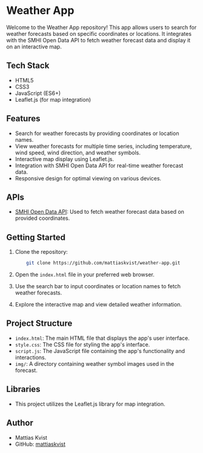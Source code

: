 # Weather App

Welcome to the Weather App repository! This app allows users to search for weather forecasts based on specific coordinates or locations. It integrates with the SMHI Open Data API to fetch weather forecast data and display it on an interactive map.

## Tech Stack

- HTML5
- CSS3
- JavaScript (ES6+)
- Leaflet.js (for map integration)

## Features

- Search for weather forecasts by providing coordinates or location names.
- View weather forecasts for multiple time series, including temperature, wind speed, wind direction, and weather symbols.
- Interactive map display using Leaflet.js.
- Integration with SMHI Open Data API for real-time weather forecast data.
- Responsive design for optimal viewing on various devices.

## APIs

- [SMHI Open Data API](https://opendata.smhi.se/apidocs/metfcst/index.html): Used to fetch weather forecast data based on provided coordinates.

## Getting Started

1. Clone the repository:

    ```bash
        git clone https://github.com/mattiaskvist/weather-app.git
    ```

2. Open the `index.html` file in your preferred web browser.

3. Use the search bar to input coordinates or location names to fetch weather forecasts.

4. Explore the interactive map and view detailed weather information.

## Project Structure

- `index.html`: The main HTML file that displays the app's user interface.
- `style.css`: The CSS file for styling the app's interface.
- `script.js`: The JavaScript file containing the app's functionality and interactions.
- `img/`: A directory containing weather symbol images used in the forecast.

## Libraries

- This project utilizes the Leaflet.js library for map integration.

## Author

- Mattias Kvist
- GitHub: [mattiaskvist](https://github.com/mattiaskvist)